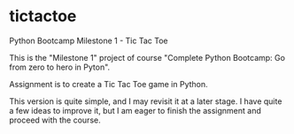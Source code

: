 # tictactoe
Python Bootcamp Milestone 1 - Tic Tac Toe

This is the "Milestone 1" project of course "Complete Python Bootcamp: Go from
zero to hero in Pyton".

Assignment is to create a Tic Tac Toe game in Python.

This version is quite simple, and I may revisit it at a later stage.
I have quite a few ideas to improve it, but I am eager to finish the assignment
and proceed with the course.

